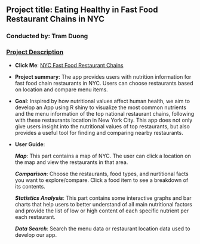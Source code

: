 ## Project title: Eating Healthy in Fast Food Restaurant Chains in NYC
### Conducted by: Tram Duong

### [Project Description](doc/)
	
+ **Click Me**: [NYC Fast Food Restaurant Chains](https://ttd2111.shinyapps.io/NYCRestaurants/)

+ **Project summary**: The app provides users with nutrition information for fast food chain restaurants in NYC. Users can choose restaurants based on location and compare menu items.

+ **Goal**: 
Inspired by how nutritional values affect human health, we aim to develop an App using R shiny to visualize the most common nutrients and the menu information of the top national restaurant chains, 
following with these restaurants location in New York City. This app does not only give users insight into the nutritional values of top restaurants, but also provides a useful tool for finding and 
comparing nearby restaurants.

+ **User Guide**:

	***Map***: This part contains a map of NYC. The user can click a location on the map and view the restaurants in that area.

	***Comparison***: Choose the restaurants, food types, and nurtitional facts you want to explore/compare. Click a food item to see a breakdown of its contents.

	***Statistics Analysis***: This part contains some interactive graphs and bar charts that help users to better understand of all main nutritional factors and provide the list of low or high content of each specific nutrient per each restaurant.

	***Data Search***: Search the menu data or restaurant location data used to develop our app.


